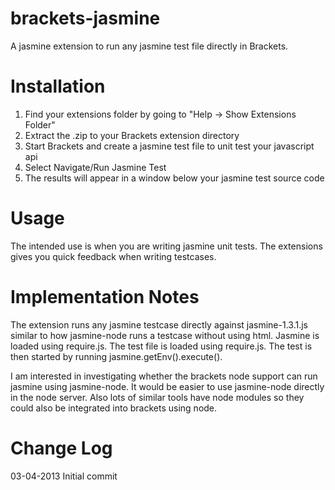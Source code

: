 brackets-jasmine
===========

A jasmine extension to run any jasmine test file directly in Brackets.

Installation
===========

1. Find your extensions folder by going to "Help -> Show Extensions Folder"
2. Extract the .zip to your Brackets extension directory
3. Start Brackets and create a jasmine test file to unit test your javascript api
4. Select Navigate/Run Jasmine Test
5. The results will appear in a window below your jasmine test source code

Usage
=====

The intended use is when you are writing jasmine unit tests.  The extensions
gives you quick feedback when writing testcases.  

Implementation Notes
============

The extension runs any jasmine testcase directly against jasmine-1.3.1.js similar
to how jasmine-node runs a testcase without using html.  Jasmine is loaded using 
require.js.  The test file is loaded using require.js.  The test is then started
by running jasmine.getEnv().execute().

I am interested in investigating whether the brackets node support can run jasmine
using jasmine-node.  It would be easier to use jasmine-node directly in the node
server.  Also lots of similar tools have node modules so they could also be 
integrated into brackets using node.

Change Log
=========

03-04-2013 Initial commit